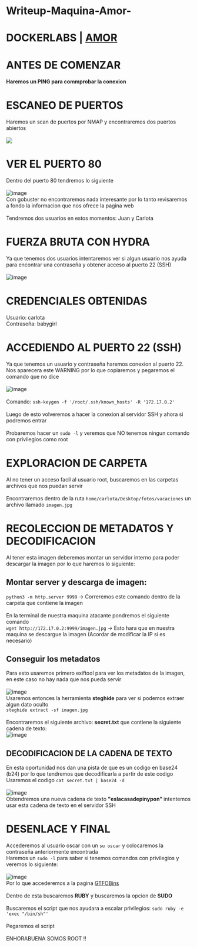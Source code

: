 # Writeup-Maquina-Amor-
# DOCKERLABS | [AMOR](https://dockerlabs.es/#/)

# ANTES DE COMENZAR
#### Haremos un PING para commprobar la conexion

# ESCANEO DE PUERTOS
Haremos un scan de puertos por NMAP y encontraremos dos puertos abiertos
<br> 
<br>
<img src="https://github.com/user-attachments/assets/4520b4ec-07d8-4267-b15c-ca87ee290173">

# VER EL PUERTO 80
Dentro del puerto 80 tendremos lo siguiente
<br>
<br>
![image](https://github.com/user-attachments/assets/3c4052bb-6011-4e11-9415-c2fe7d97a705)
<br>
Con gobuster no encontraremos nada interesante por lo tanto revisaremos a fondo la informacion que nos ofrece la pagina web
<br>
<br>
Tendremos dos usuarios en estos momentos: Juan y Carlota

# FUERZA BRUTA CON HYDRA
Ya que tenemos dos usuarios intentaremos ver si algun usuario nos ayuda para encontrar una contraseña y obtener acceso al puerto 22 (SSH)
<br>
<br>
![image](https://github.com/user-attachments/assets/8e9f3d7e-aad9-4cb3-b589-a62355cb502c)

# CREDENCIALES OBTENIDAS
Usuario: carlota 
<br>
Contraseña: babygirl

# ACCEDIENDO AL PUERTO 22 (SSH)
Ya que tenemos un usuario y contraseña haremos conexion al puerto 22.
<br> 
Nos aparecera este WARNING por lo que copiaremos y pegaremos el comando que no dice
<br> 
<br>
![image](https://github.com/user-attachments/assets/fbfe1274-b813-407f-9e81-e5c7233d71d5)
<br>
<br>
Comando: `ssh-keygen -f '/root/.ssh/known_hosts' -R '172.17.0.2'`
<br>
<br>
Luego de esto volveremos a hacer la conexion al servidor SSH y ahora si podremos entrar
<br>
<br>
Probaremos hacer un `sudo -l` y veremos que NO tenemos ningun comando con privilegios como root

# EXPLORACION DE CARPETA
Al no tener un acceso facil al usuario root, buscaremos en las carpetas archivos que nos puedan servir
<br>
<br>
Encontraremos dentro de la ruta `home/carlota/Desktop/fotos/vacaciones` un archivo llamado `imagen.jpg`

# RECOLECCION DE METADATOS Y DECODIFICACION
Al tener esta imagen deberemos montar un servidor interno para poder descargar la imagen por lo que haremos lo siguiente:
<br>
## Montar server y descarga de imagen: 
`python3 -m http.server 9999` -> Correremos este comando dentro de la carpeta que contiene la imagen
<br>
<br>
En la terminal de nuestra maquina atacante pondremos el siguiente comando 
<br>
`wget http://172.17.0.2:9999/imagen.jpg` -> Esto hara que en nuestra maquina se descargue la imagen (Acordar de modificar la IP si es necesario)
<br>
## Conseguir los metadatos
Para esto usaremos primero exiftool para ver los metadatos de la imagen, en este caso no hay nada que nos pueda servir
<br>
<br>
![image](https://github.com/user-attachments/assets/9d8f9a99-502f-4259-96a5-3fd965a399b1)
<br>
Usaremos entonces la herramienta <b>steghide</b> para ver si podemos extraer algun dato oculto
<br>
`steghide extract -sf imagen.jpg`
<br>
<br>
Encontraremos el siguiente archivo: <b>secret.txt</b> que contiene la siguiente cadena de texto:
<br>
![image](https://github.com/user-attachments/assets/1c6908eb-35a3-44cc-9d1f-9475f74b9cae)
<br>
## DECODIFICACION DE LA CADENA DE TEXTO
En esta oportunidad nos dan una pista de que es un codigo en base24 (b24) por lo que tendremos que decodificarla a partir de este codigo
<br>
Usaremos el codigo `cat secret.txt | base24 -d`
<br>
<br>
![image](https://github.com/user-attachments/assets/5d826c80-e0cc-4aac-9478-48051590a622)
<br>
Obtendremos una nueva cadena de texto <b> "eslacasadepinypon" </b> intentemos usar esta cadena de texto en el servidor SSH

# DESENLACE Y FINAL
Accederemos al usuario oscar con un `su oscar` y colocaremos la contraseña anteriormente encontrada
<br>
Haremos un `sudo -l` para saber si tenemos comandos con privilegios y veremos lo siguiente:
<br>
<br>
![image](https://github.com/user-attachments/assets/89fa0832-0552-4ed3-8620-0bb1c5de2f21)
<br>
Por lo que accederemos a la pagina [GTFOBins]([url](https://gtfobins.github.io/gtfobins/ruby/#sudo))
<br> <br>
Dentro de esta buscaremos <b>RUBY</b> y buscaremos la opcion de <b>SUDO</b>
<br> <br>
Buscaremos el script que nos ayudara a escalar privilegios: `sudo ruby -e 'exec "/bin/sh"'`
<br> <br>
Pegaremos el script 
<br> <br>
ENHORABUENA SOMOS ROOT !!






